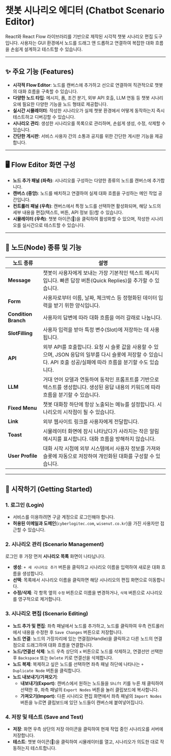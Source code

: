 # 챗봇 시나리오 에디터 (Chatbot Scenario Editor)

React와 React Flow 라이브러리를 기반으로 제작된 시각적 챗봇 시나리오 편집 도구입니다. 사용자는 GUI 환경에서 노드를 드래그 앤 드롭하고 연결하여 복잡한 대화 흐름을 손쉽게 설계하고 테스트할 수 있습니다.

---

## ✨ 주요 기능 (Features)

* **시각적 Flow Editor**: 노드를 캔버스에 추가하고 선으로 연결하여 직관적으로 챗봇의 대화 흐름을 구축할 수 있습니다.
* **다양한 노드 타입**: 메시지, 폼, 조건 분기, 외부 API 호출, LLM 연동 등 챗봇 시나리오에 필요한 다양한 기능을 노드 형태로 제공합니다.
* **실시간 시뮬레이터**: 작성한 시나리오가 실제 챗봇 환경에서 어떻게 동작하는지 즉시 테스트하고 디버깅할 수 있습니다.
* **시나리오 관리**: 생성한 시나리오를 목록으로 관리하며, 손쉽게 생성, 수정, 삭제할 수 있습니다.
* **간단한 게시판**: 서비스 사용자 간의 소통과 공지를 위한 간단한 게시판 기능을 제공합니다.

---

## 🖥️ Flow Editor 화면 구성

-   **노드 추가 패널 (좌측)**: 시나리오를 구성하는 다양한 종류의 노드를 캔버스에 추가합니다.
-   **캔버스 (중앙)**: 노드를 배치하고 연결하여 실제 대화 흐름을 구성하는 메인 작업 공간입니다.
-   **컨트롤러 패널 (우측)**: 캔버스에서 특정 노드를 선택하면 활성화되며, 해당 노드의 세부 내용을 편집(텍스트, 버튼, API 정보 등)할 수 있습니다.
-   **시뮬레이터 (우측)**: 챗봇 아이콘(🤖)을 클릭하여 활성화할 수 있으며, 작성한 시나리오를 실시간으로 테스트할 수 있습니다.

---

## 🧩 노드(Node) 종류 및 기능

| 노드 종류 | 설명 |
|---|---|
| **Message** | 챗봇이 사용자에게 보내는 가장 기본적인 텍스트 메시지입니다. 빠른 답장 버튼(Quick Replies)을 추가할 수 있습니다. |
| **Form** | 사용자로부터 이름, 날짜, 체크박스 등 정형화된 데이터 입력을 받기 위한 양식입니다. |
| **Condition Branch** | 사용자의 답변에 따라 대화 흐름을 여러 갈래로 나눕니다. |
| **SlotFilling** | 사용자 입력을 받아 특정 변수(Slot)에 저장하는 데 사용됩니다. |
| **API** | 외부 API를 호출합니다. 요청 시 슬롯 값을 사용할 수 있으며, JSON 응답의 일부를 다시 슬롯에 저장할 수 있습니다. API 호출 성공/실패에 따라 흐름을 분기할 수도 있습니다. |
| **LLM** | 거대 언어 모델과 연동하여 동적인 프롬프트를 기반으로 텍스트를 생성합니다. 생성된 응답 내용의 키워드에 따라 흐름을 분기할 수 있습니다. |
| **Fixed Menu** | 챗봇 대화창 하단에 항상 노출되는 메뉴를 설정합니다. 시나리오의 시작점이 될 수 있습니다. |
| **Link** | 외부 웹사이트 링크를 사용자에게 전달합니다. |
| **Toast** | 시뮬레이터 화면에 잠시 나타났다가 사라지는 작은 알림 메시지를 표시합니다. 대화 흐름을 방해하지 않습니다. |
| **User Profile** | 대화 시작 시점에 외부 시스템에서 사용자 정보를 가져와 슬롯에 자동으로 저장하여 개인화된 대화를 구성할 수 있습니다. |

---

## 🚀 시작하기 (Getting Started)

### 1. 로그인 (Login)

-   서비스를 이용하려면 구글 계정으로 로그인해야 합니다.
-   **허용된 이메일과 도메인**(`cyberlogitec.com`, `wisenut.co.kr`)을 가진 사용자만 접근할 수 있습니다.

### 2. 시나리오 관리 (Scenario Management)

로그인 후 가장 먼저 **시나리오 목록** 화면이 나타납니다.

-   **생성**: `+ 새 시나리오 추가` 버튼을 클릭하고 시나리오 이름을 입력하여 새로운 대화 흐름을 생성합니다.
-   **선택**: 목록에서 시나리오 이름을 클릭하면 해당 시나리오의 편집 화면으로 이동합니다.
-   **수정/삭제**: 각 항목 옆의 `수정` 버튼으로 이름을 변경하거나, `삭제` 버튼으로 시나리오를 영구적으로 제거합니다.

### 3. 시나리오 편집 (Scenario Editing)

-   **노드 추가 및 편집**: 좌측 패널에서 노드를 추가하고, 노드를 클릭하여 우측 컨트롤러에서 내용을 수정한 후 `Save Changes` 버튼으로 저장합니다.
-   **노드 연결**: 노드의 가장자리에 있는 연결점(Handle)을 클릭하고 다른 노드의 연결점으로 드래그하여 대화 흐름을 연결합니다.
-   **노드/연결선 삭제**: 노드 우측 상단의 `x` 버튼으로 노드를 삭제하고, 연결선만 선택한 후 `Backspace` 또는 `Delete` 키로 연결선을 삭제합니다.
-   **노드 복제**: 복제하고 싶은 노드를 선택하면 좌측 패널 하단에 나타나는 `+ Duplicate Node` 버튼을 클릭합니다.
-   **노드 내보내기/가져오기**:
    -   **내보내기(Export)**: 캔버스에서 원하는 노드들을 `Shift` 키를 누른 채 클릭하여 선택한 후, 좌측 패널의 `Export Nodes` 버튼을 눌러 클립보드에 복사합니다.
    -   **가져오기(Import)**: 다른 시나리오 편집 화면에서 좌측 패널의 `Import Nodes` 버튼을 누르면 클립보드에 있던 노드들이 캔버스에 붙여넣어집니다.

### 4. 저장 및 테스트 (Save and Test)

-   **저장**: 화면 우측 상단의 저장 아이콘을 클릭하여 현재 작업 중인 시나리오를 서버에 저장합니다.
-   **테스트**: 챗봇 아이콘(🤖)을 클릭하여 시뮬레이터를 열고, 시나리오가 의도한 대로 작동하는지 테스트합니다.